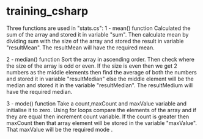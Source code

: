# training_csharp
Three functions are used in "stats.cs":
1 - mean() function 
  Calculated the sum of the array and stored it in variable "sum".
  Then calculate mean by dividing sum with the size of the array and stored the result in variable "resultMean".
  The resultMean will have the required mean.
  
2 - median() function
  Sort the array in ascending order.
  Then check where the size of the array is odd or even.
  If the size is even then we get 2 numbers as the middle elements then find the average of both the numbers and stored it in variable "resultMedian"
  else the middle element will be the median and stored it in the variable "resultMedian".
  The resultMedium will have the required median.
  
3 - mode() function
  Take a count,maxCount and maxValue variable and initialise it to zero.
  Using for loops compare the elements of the array and if they are equal then increment count variable.
  If the count is greater then maxCount then that array element will be stored in the variable "maxValue".
  That maxValue will be the required mode .
  
